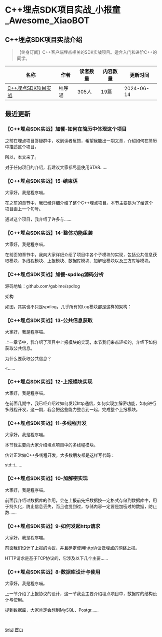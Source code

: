 # C++埋点SDK项目实战_小报童_Awesome_XiaoBOT

## C++埋点SDK项目实战介绍
> 【终身订阅】C++客户端埋点相关的SDK实战项目。适合入门和进阶C++的同学。  
  


|名称|作者|读者数量|内容数量|更新时间|
|---|---|---|---|---|
|[C++埋点SDK项目实战](https://xiaobot.net/p/buriedcpp?refer=9c3f1c95-a052-465a-9902-f6d75080262a)|程序喵|305人|19篇|2024-06-14|

## 最近更新
### 【C++埋点SDK实战】加餐-如何在简历中体现这个项目

之前在埋点项目答疑群中，收到读者反馈，希望我能出一期文章，介绍如何在简历中描述这个项目。

所以，本文来了。

对于任何项目的介绍，我建议大家都尽量使用STAR......

### 【C++埋点SDK实战】15-结束语

大家好，我是程序喵。

在之前的章节中，我已经详细介绍了整个C++埋点项目。本节主要是为了给这个项目画上一个句号。

通过这个项目，我介绍了许多与......

### 【C++埋点SDK实战】14-整体功能组装

大家好，我是程序喵。

在前面的章节中，我向大家详细介绍了项目中各个子模块的实现，包括公共信息获取模块、多线程模块、上报模块、数据库模块、加解密模块以及三方库等模块。

### 【C++埋点SDK实战】加餐-spdlog源码分析

源码地址：github.com/gabime/spdlog

架构

如图，其实也不只是spdlog，几乎所有的Log模块都是这样的架构：

### 【C++埋点SDK实战】13-公共信息获取

大家好，我是程序喵。

上一章节中，我介绍了项目中上报模块的实现，本节我们来点轻松的，介绍下如何获取公共信息。

为什么要获取公共信息？

<......

### 【C++埋点SDK实战】12-上报模块实现

大家好，我是程序喵。

在前面几期中，我已经介绍过如何发起http通信，如何实现加解密功能，如何进行多线程开发，这一期，我会把这些能力整合到一起，完成整个上报模块。

### 【C++埋点SDK实战】11-多线程开发

大家好，我是程序喵。

本节我主要向大家介绍埋点项目中的多线程模块。

估计正常做C++多线程开发，大多数朋友都是这样写代码：

std::t......

### 【C++埋点SDK实战】10-加解密实现

大家好，我是程序喵。

前面我介绍过数据库的作用，会在上报前先把数据按一定格式存储到数据库中，用于持久化，防止信息丢失，而且也提到过，存储内容一定要是加密过的数据，防止数......

### 【C++埋点SDK实战】9-如何发起http请求

大家好，我是程序喵。

前面我们设计了上报的协议，并且确定使用http协议做埋点的网络上报。

HTTP请求是基于TCP协议的，它涉及以下几个主要......

### 【C++埋点SDK实战】8-数据库设计与使用

大家好，我是程序喵。

上一节介绍了上报协议的设计，这一节我会主要介绍埋点项目中，数据库的结构设计与使用。

提到数据库，大家肯定会想到MySQL、Postgr......


<a href="https://github.com/Reno9527/awesome-xiaobot" style="color: white; text-decoration: none;">awesome-xiaobot</a>

返回 [首页](../README.md)
